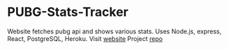 # PUBG-Stats-Tracker
Website fetches pubg api and shows various stats. Uses Node.js, express, React, PostgreSQL, Heroku.
Visit [website](https://pubg-stat-tracker.herokuapp.com/)
Project [repo](https://github.com/CUNY2X-Project/PUBG-Stat-Tracker)
